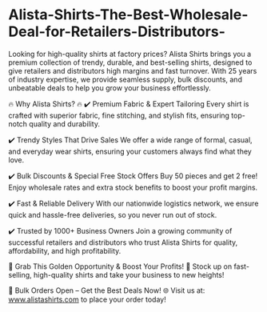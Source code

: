 # Alista-Shirts-The-Best-Wholesale-Deal-for-Retailers-Distributors-
Looking for high-quality shirts at factory prices? Alista Shirts brings you a premium collection of trendy, durable, and best-selling shirts, designed to give retailers and distributors high margins and fast turnover. With 25 years of industry expertise, we provide seamless supply, bulk discounts, and unbeatable deals to help you grow your business effortlessly.

🔥 Why Alista Shirts? 🔥
✔️ Premium Fabric & Expert Tailoring
Every shirt is crafted with superior fabric, fine stitching, and stylish fits, ensuring top-notch quality and durability.

✔️ Trendy Styles That Drive Sales
We offer a wide range of formal, casual, and everyday wear shirts, ensuring your customers always find what they love.

✔️ Bulk Discounts & Special Free Stock Offers
Buy 50 pieces and get 2 free! Enjoy wholesale rates and extra stock benefits to boost your profit margins.

✔️ Fast & Reliable Delivery
With our nationwide logistics network, we ensure quick and hassle-free deliveries, so you never run out of stock.

✔️ Trusted by 1000+ Business Owners
Join a growing community of successful retailers and distributors who trust Alista Shirts for quality, affordability, and high profitability.

🚀 Grab This Golden Opportunity & Boost Your Profits! 🚀
Stock up on fast-selling, high-quality shirts and take your business to new heights!

📢 Bulk Orders Open – Get the Best Deals Now!
🌐 Visit us at: www.alistashirts.com to place your order today!
